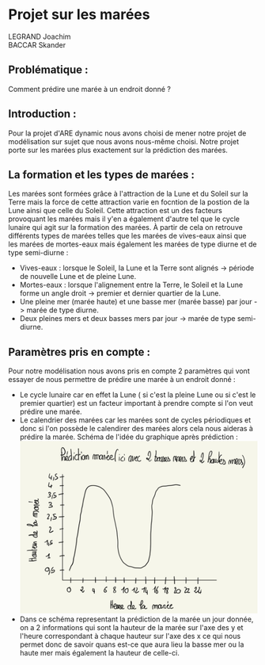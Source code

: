 # Projet sur les marées
LEGRAND Joachim <br>
BACCAR Skander <br>
## Problématique : 
Comment prédire une marée à un endroit donné ? 
## Introduction :
Pour la projet d'ARE dynamic nous avons choisi de mener notre projet de modélisation sur sujet que nous avons nous-même choisi. Notre projet porte sur les marées plus exactement sur la prédiction des marées. 
## La formation et les types de marées :
Les marées sont formées grâce à l'attraction de la Lune et du Soleil sur la Terre mais la force de cette attraction varie en focntion de la postion de la Lune ainsi que celle du Soleil. Cette attraction est un des facteurs provoquant les marées mais il y'en a également d'autre tel que le cycle lunaire qui agit sur la formation des marées. 
À partir de cela on retrouve différents types de marées telles que les marées de vives-eaux ainsi que les marées de mortes-eaux mais également les marées de type diurne et de type semi-diurne : 
- Vives-eaux : lorsque le Soleil, la Lune et la Terre sont alignés -> période de nouvelle Lune et de pleine Lune.
- Mortes-eaux : lorsque l'alignement entre la Terre, le Soleil et la Lune forme un angle droit -> premier et dernier quartier de la Lune. 
- Une pleine mer (marée haute) et une basse mer (marée basse) par jour -> marée de type diurne.
- Deux pleines mers et deux basses mers par jour -> marée de type semi-diurne.
## Paramètres pris en compte :
Pour notre modélisation nous avons pris en compte 2 paramètres qui vont essayer de nous permettre de prédire une marée à un endroit donné : 
- Le cycle lunaire car en effet la Lune ( si c'est la pleine Lune ou si c'est le premier quartier) est un facteur important à prendre compte si l'on veut prédire une marée.
- Le calendrier des marées car les marées sont de cycles périodiques et donc si l'on possède le calendirer des marées alors cela nous aideras à prédire la marée.
Schéma de l'idée du graphique après prédiction : 
![Schéma de l'idée du graphique après prédiction](https://github.com/are-dynamic-2023-g004/Projetmarees.github.io/blob/main/IMG_0019.jpg)
- Dans ce schéma representant la prédiction de la marée un jour donnée, on a 2 informations qui sont la hauteur de la marée sur l'axe des y et l'heure correspondant à chaque hauteur sur l'axe des x ce qui nous permet donc de savoir quans est-ce que aura lieu la basse mer ou la haute mer mais également la hauteur de celle-ci.


